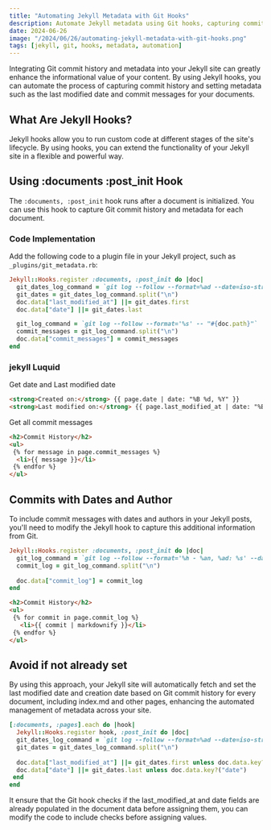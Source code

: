 ```yaml
---
title: "Automating Jekyll Metadata with Git Hooks"
description: Automate Jekyll metadata using Git hooks, capturing commit history and setting last modified dates for enhanced content management.
date: 2024-06-26
image: "/2024/06/26/automating-jekyll-metadata-with-git-hooks.png"
tags: [jekyll, git, hooks, metadata, automation]
---
```


Integrating Git commit history and metadata into your Jekyll site can greatly enhance the informational value of your content. By using Jekyll hooks, you can automate the process of capturing commit history and setting metadata such as the last modified date and commit messages for your documents. 

## What Are Jekyll Hooks?

Jekyll hooks allow you to run custom code at different stages of the site's lifecycle. By using hooks, you can extend the functionality of your Jekyll site in a flexible and powerful way.

## Using  :documents :post_init  Hook

The `:documents, :post_init` hook runs after a document is initialized. You can use this hook to capture Git commit history and metadata for each document.

### Code Implementation

Add the following code to a plugin file in your Jekyll project, such as `_plugins/git_metadata.rb`:

```ruby
Jekyll::Hooks.register :documents, :post_init do |doc|
  git_dates_log_command = `git log --follow --format=%ad --date=iso-strict -- "#{doc.path}"`
  git_dates = git_dates_log_command.split("\n")
  doc.data["last_modified_at"] ||= git_dates.first
  doc.data["date"] ||= git_dates.last

  git_log_command = `git log --follow --format='%s' -- "#{doc.path}"`
  commit_messages = git_log_command.split("\n")
  doc.data["commit_messages"] = commit_messages
end
```

### jekyll Luquid

Get date and Last modified date

```html
<strong>Created on:</strong> {{ page.date | date: "%B %d, %Y" }}
<strong>Last modified on:</strong> {{ page.last_modified_at | date: "%B %d, %Y" }}
```
Get all commit messages

```html
<h2>Commit History</h2>
<ul>
 {% for message in page.commit_messages %}
  <li>{{ message }}</li>
 {% endfor %}
</ul>

```

## Commits with Dates and Author


To include commit messages with dates and authors in your Jekyll posts, you'll need to modify the Jekyll hook to capture this additional information from Git.

```ruby
Jekyll::Hooks.register :documents, :post_init do |doc|
  git_log_command = `git log --follow --format='%h - %an, %ad: %s' --date=iso-strict -- "#{doc.path}"`
  commit_log = git_log_command.split("\n")
  
  doc.data["commit_log"] = commit_log
end

```


```html
<h2>Commit History</h2>
<ul>
 {% for commit in page.commit_log %}
   <li>{{ commit | markdownify }}</li>
 {% endfor %}
</ul>

```



## Avoid if not already set

By using this approach, your Jekyll site will automatically fetch and set the last modified date and creation date based on Git commit history for every document, including index.md and other pages, enhancing the automated management of metadata across your site.


```ruby
[:documents, :pages].each do |hook|
  Jekyll::Hooks.register hook, :post_init do |doc|
  git_dates_log_command = `git log --follow --format=%ad --date=iso-strict -- "#{doc.path}"`
  git_dates = git_dates_log_command.split("\n")
  
  doc.data["last_modified_at"] ||= git_dates.first unless doc.data.key?("last_modified_at")
  doc.data["date"] ||= git_dates.last unless doc.data.key?("date")
 end
end
```

It ensure that the Git hook checks if the last_modified_at and date fields are already populated in the document data before assigning them, you can modify the code to include checks before assigning values.